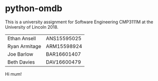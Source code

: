 # python-omdb

This is a university assignment for Software Engineering CMP3111M at the University of Lincoln 2018.

|               |             |
|---------------|-------------|
| Ethan Ansell  | ANS15595025 |
| Ryan Armitage | ARM15598924 |
| Joe Barlow    | BAR16601407 |
| Beth Davies   | DAV16600479 |

Hi mum!
